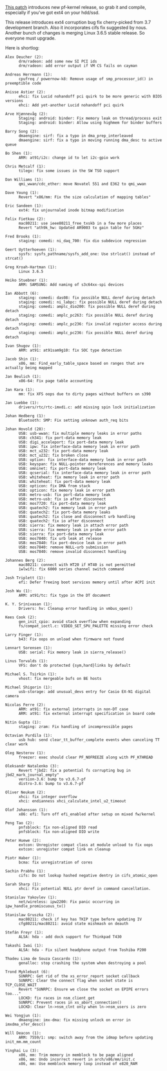 [This patch](http://pf.natalenko.name/sources/3.6/patch-3.6.7-pf.bz2) introduces new pf-kernel release, so grab it and compile, especially if you've got ext4 on your hdd/ssd.  
  
This release introduces ext4 corruption bug fix cherry-picked from 3.7 development branch. Also it incorporates cifs fix suggested by nous. Another bunch of changes is merging Linux 3.6.5 stable release. So everyone must upgrade.  
  
Here is shortlog:  
  

    
    
    Alex Deucher (2):  
          drm/radeon: add some new SI PCI ids  
          drm/radeon: add error output if VM CS fails on cayman  
      
    Andreas Herrmann (1):  
          cpufreq / powernow-k8: Remove usage of smp_processor_id() in preemptible code  
      
    Anisse Astier (2):  
          ehci: fix Lucid nohandoff pci quirk to be more generic with BIOS versions  
          ehci: Add yet-another Lucid nohandoff pci quirk  
      
    Arve Hjønnevåg (2):  
          Staging: android: binder: Fix memory leak on thread/process exit  
          Staging: android: binder: Allow using highmem for binder buffers  
      
    Barry Song (2):  
          dmaengine: sirf: fix a typo in dma_prep_interleaved  
          dmaengine: sirf: fix a typo in moving running dma_desc to active queue  
      
    Bo Shen (1):  
          ARM: at91/i2c: change id to let i2c-gpio work  
      
    Chris Metcalf (1):  
          tilegx: fix some issues in the SW TSO support  
      
    Dan Williams (1):  
          qmi_wwan/cdc_ether: move Novatel 551 and E362 to qmi_wwan  
      
    Dave Young (1):  
          Revert "x86/mm: Fix the size calculation of mapping tables"  
      
    Eric Sandeen (1):  
          ext4: fix unjournaled inode bitmap modification  
      
    Felix Fietkau (2):  
          mac80211: use ieee80211_free_txskb in a few more places  
          Revert "ath9k_hw: Updated AR9003 tx gain table for 5GHz"  
      
    Fred Brooks (1):  
          staging: comedi: ni_daq_700: fix dio subdevice regression  
      
    Geert Uytterhoeven (1):  
          sysfs: sysfs_pathname/sysfs_add_one: Use strlcat() instead of strcat()  
      
    Greg Kroah-Hartman (1):  
          Linux 3.6.5  
      
    Heiko Stuebner (1):  
          ARM: SAMSUNG: Add naming of s3c64xx-spi devices  
      
    Ian Abbott (6):  
          staging: comedi: das08: fix possible NULL deref during detach  
          staging: comedi: ni_labpc: fix possible NULL deref during detach  
          staging: comedi: amplc_dio200: fix possible NULL deref during detach  
          staging: comedi: amplc_pc263: fix possible NULL deref during detach  
          staging: comedi: amplc_pc236: fix invalid register access during detach  
          staging: comedi: amplc_pc236: fix possible NULL deref during detach  
      
    Ivan Shugov (1):  
          ARM: at91: at91sam9g10: fix SOC type detection  
      
    Jacob Shin (1):  
          x86, mm: Find_early_table_space based on ranges that are actually being mapped  
      
    Jan Beulich (1):  
          x86-64: Fix page table accounting  
      
    Jan Kara (1):  
          mm: fix XFS oops due to dirty pages without buffers on s390  
      
    Jan Luebbe (1):  
          drivers/rtc/rtc-imxdi.c: add missing spin lock initialization  
      
    Johan Hedberg (1):  
          Bluetooth: SMP: Fix setting unknown auth_req bits  
      
    Johan Hovold (28):  
          USB: usb-wwan: fix multiple memory leaks in error paths  
          USB: ch341: fix port-data memory leak  
          USB: digi_acceleport: fix port-data memory leak  
          USB: ipw: fix interface-data memory leak in error path  
          USB: mct_u232: fix port-data memory leak  
          USB: mct_u232: fix broken close  
          USB: option: fix interface-data memory leak in error path  
          USB: keyspan: fix NULL-pointer dereferences and memory leaks  
          USB: omninet: fix port-data memory leak  
          USB: qcserial: fix interface-data memory leak in error path  
          USB: whiteheat: fix memory leak in error path  
          USB: whiteheat: fix port-data memory leak  
          USB: opticon: fix DMA from stack  
          USB: opticon: fix memory leak in error path  
          USB: metro-usb: fix port-data memory leak  
          USB: metro-usb: fix io after disconnect  
          USB: mos7720: fix port-data memory leak  
          USB: quatech2: fix memory leak in error path  
          USB: quatech2: fix port-data memory leaks  
          USB: quatech2: fix close and disconnect urb handling  
          USB: quatech2: fix io after disconnect  
          USB: sierra: fix memory leak in attach error path  
          USB: sierra: fix memory leak in probe error path  
          USB: sierra: fix port-data memory leak  
          USB: mos7840: fix urb leak at release  
          USB: mos7840: fix port-device leak in error path  
          USB: mos7840: remove NULL-urb submission  
          USB: mos7840: remove invalid disconnect handling  
      
    Johannes Berg (2):  
          mac80211: connect with HT20 if HT40 is not permitted  
          iwlwifi: fix 6000 series channel switch command  
      
    Josh Triplett (1):  
          efi: Defer freeing boot services memory until after ACPI init  
      
    Josh Wu (1):  
          ARM: at91/tc: fix typo in the DT document  
      
    K. Y. Srinivasan (1):  
          Drivers: hv: Cleanup error handling in vmbus_open()  
      
    Kees Cook (2):  
          gen_init_cpio: avoid stack overflow when expanding  
          fs/compat_ioctl.c: VIDEO_SET_SPU_PALETTE missing error check  
      
    Larry Finger (1):  
          b43: Fix oops on unload when firmware not found  
      
    Lennart Sorensen (1):  
          USB: serial: Fix memory leak in sierra_release()  
      
    Linus Torvalds (1):  
          VFS: don't do protected {sym,hard}links by default  
      
    Michael S. Tsirkin (1):  
          vhost: fix mergeable bufs on BE hosts  
      
    Michael Shigorin (1):  
          usb-storage: add unusual_devs entry for Casio EX-N1 digital camera  
      
    Nicolas Ferre (2):  
          ARM: at91: fix external interrupts in non-DT case  
          ARM: at91: fix external interrupt specification in board code  
      
    Nitin Gupta (1):  
          staging: zram: Fix handling of incompressible pages  
      
    Octavian Purdila (1):  
          usb hub: send clear_tt_buffer_complete events when canceling TT clear work  
      
    Oleg Nesterov (1):  
          freezer: exec should clear PF_NOFREEZE along with PF_KTHREAD  
      
    Oleksandr Natalenko (3):  
          Revert "jbd2: fix a potential fs corrupting bug in jbd2_mark_journal_empty"  
          version-3.6: bump to v3.6.7-pf  
          distro-3.6: bump to v3.6.7-pf  
      
    Oliver Neukum (2):  
          xhci: fix integer overflow  
          xhci: endianness xhci_calculate_intel_u2_timeout  
      
    Olof Johansson (1):  
          x86: efi: Turn off efi_enabled after setup on mixed fw/kernel  
      
    Peng Tao (2):  
          pnfsblock: fix non-aligned DIO read  
          pnfsblock: fix non-aligned DIO write  
      
    Peter Huewe (2):  
          extcon: Unregister compat class at module unload to fix oops  
          extcon: unregister compat link on cleanup  
      
    Piotr Haber (1):  
          bcma: fix unregistration of cores  
      
    Sachin Prabhu (1):  
          cifs: Do not lookup hashed negative dentry in cifs_atomic_open  
      
    Sarah Sharp (1):  
          xhci: Fix potential NULL ptr deref in command cancellation.  
      
    Stanislav Yakovlev (1):  
          net/wireless: ipw2200: Fix panic occurring in ipw_handle_promiscuous_tx()  
      
    Stanislaw Gruszka (2):  
          mac80211: check if key has TKIP type before updating IV  
          cfg80211/mac80211: avoid state mishmash on deauth  
      
    Stefán Freyr (1):  
          ALSA: hda - add dock support for Thinkpad T430  
      
    Takashi Iwai (1):  
          ALSA: hda - Fix silent headphone output from Toshiba P200  
      
    Thadeu Lima de Souza Cascardo (1):  
          genalloc: stop crashing the system when destroying a pool  
      
    Trond Myklebust (6):  
          SUNRPC: Get rid of the xs_error_report socket callback  
          SUNRPC: Clear the connect flag when socket state is TCP_CLOSE_WAIT  
          Revert "SUNRPC: Ensure we close the socket on EPIPE errors too..."  
          LOCKD: fix races in nsm_client_get  
          SUNRPC: Prevent races in xs_abort_connection()  
          LOCKD: Clear ln->nsm_clnt only when ln->nsm_users is zero  
      
    Wei Yongjun (1):  
          dmaengine: imx-dma: fix missing unlock on error in imxdma_xfer_desc()  
      
    Will Deacon (1):  
          ARM: 7559/1: smp: switch away from the idmap before updating init_mm.mm_count  
      
    Yinghai Lu (3):  
          x86, mm: Trim memory in memblock to be page aligned  
          x86, mm: Undo incorrect revert in arch/x86/mm/init.c  
          x86, mm: Use memblock memory loop instead of e820_RAM
